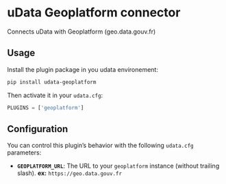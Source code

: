 # uData Geoplatform connector

Connects uData with Geoplatform (geo.data.gouv.fr)

## Usage

Install the plugin package in you udata environement:

```bash
pip install udata-geoplatform
```

Then activate it in your `udata.cfg`:

```python
PLUGINS = ['geoplatform']
```

## Configuration

You can control this plugin’s behavior with the following `udata.cfg` parameters:

- **`GEOPLATFORM_URL`**: The URL to your `geoplatform` instance (without trailing slash). **ex:** `https://geo.data.gouv.fr`
